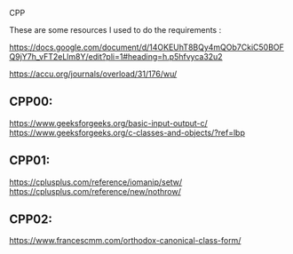 CPP

These are some resources I used to do the requirements :

https://docs.google.com/document/d/14OKEUhT8BQy4mQOb7CkiC50BOFQ9jY7h_vFT2eLlm8Y/edit?pli=1#heading=h.p5hfvyca32u2



https://accu.org/journals/overload/31/176/wu/

CPP00:
-------
https://www.geeksforgeeks.org/basic-input-output-c/
https://www.geeksforgeeks.org/c-classes-and-objects/?ref=lbp




CPP01:
-------

https://cplusplus.com/reference/iomanip/setw/
https://cplusplus.com/reference/new/nothrow/


CPP02:
-------

https://www.francescmm.com/orthodox-canonical-class-form/
